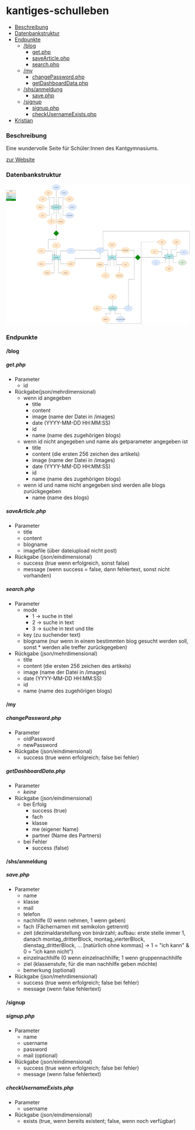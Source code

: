 # kantiges-schulleben
* [Beschreibung](#Beschreibung)
* [Datenbankstruktur](#Datenbankstruktur)
* [Endpunkte](#Endpunkte)
    * [/blog](#/blog)
        * [get.php](#get.php)
        * [saveArticle.php](#saveArticle.php)
        * [search.php](#search.php)
    * [/my](#/my)
        * [changePassword.php](#changePassword.php)
        * [getDashboardData.php](#getDashboardData.php)
    * [/shs/anmeldung](#/shs/anmeldung)
        * [save.php](#save.php)
    * [/signup](#/signup)
        * [signup.php](#signup.php)
        * [checkUsernameExists.php](#checkUsernameExists.php)
* [Kristian](#Kristian)

### Beschreibung
Eine wundervolle Seite für Schüler:Innen des Kantgymnasiums.

[zur Website](https://www.kantiges-schulleben.de)

### Datenbankstruktur

![Datenbankstruktur](DB.png "Datenbankstruktur")

### Endpunkte
#### /blog
##### get.php
* Parameter
    * id
* Rückgabe(json/mehrdimensional)
    * wenn id angegeben
        * title
        * content
        * image (name der Datei in /images)
        * date (YYYY-MM-DD HH:MM:SS)
        * id
        * name (name des zugehörigen blogs)
    * wenn id nicht angegeben und name als getparameter angegeben ist
        * title
        * content (die ersten 256 zeichen des artikels)
        * image (name der Datei in /images)
        * date (YYYY-MM-DD HH:MM:SS)
        * id
        * name (name des zugehörigen blogs)
    * wenn id und name nicht angegeben sind werden alle blogs zurückgegeben
        * name (name des blogs)

##### saveArticle.php
* Parameter
    * title
    * content
    * blogname
    * imagefile (über dateiupload nicht post)
* Rückgabe (json/eindimensional)
    * success (true wenn erfolgreich, sonst false)
    * message (wenn success = false, dann fehlertext, sonst nicht vorhanden)

##### search.php
* Parameter
    * mode
        * 1 -> suche in titel
        * 2 -> suche in text
        * 3 -> suche in text und tite
    * key (zu suchender text)
    * blogname (nur wenn in einem bestimmten blog gesucht werden soll, sonst * werden alle treffer zurückgegeben)
* Rückgabe (json/mehrdimensional)
    * title
    * content (die ersten 256 zeichen des artikels)
    * image (name der Datei in /images)
    * date (YYYY-MM-DD HH:MM:SS)
    * id
    * name (name des zugehörigen blogs)

#### /my
##### changePassword.php
* Parameter
    * oldPassword
    * newPassword
* Rückgabe (json/eindimensional)
    * success (true wenn erfolgreich; false bei fehler)
##### getDashboardData.php
* Parameter
    * *keine*
* Rückgabe (json/eindimensional)
    * bei Erfolg
        * success (true)
        * fach
        * klasse
        * me (eigener Name)
        * partner (Name des Partners)
    * bei Fehler
        * success (false)

#### /shs/anmeldung
##### save.php
* Parameter
    * name
    * klasse
    * mail
    * telefon
    * nachhilfe (0 wenn nehmen, 1 wenn geben)
    * fach (Fächernamen mit semikolon getrennt)
    * zeit (dezimaldarstellung von binärzahl; aufbau: erste stelle immer 1,     danach montag_dritterBlock, montag_vierterBlock, dienstag_dritterBlock, ...     [natürlich ohne kommas] -> 1 = "ich kann" & 0 = "ich kann nicht")
    * einzelnachhilfe (0 wenn einzelnachhilfe; 1 wenn gruppennachhilfe
    * ziel (klassenstufe, für die man nachhilfe geben möchte)
    * bemerkung (optional)
* Rückgabe (json/mehrdimensional)
    * success (true wenn erfolgreich; false bei fehler)
    * message (wenn false fehlertext)

#### /signup
##### signup.php
* Parameter
    * name
    * username
    * password
    * mail (optional)
* Rückgabe (json/eindimensional)
    * success (true wenn erfolgreich; false bei fehler)
    * message (wenn false fehlertext)
##### checkUsernameExists.php
* Parameter
    * username
* Rückgabe (json/eindimensional)
    * exists (true, wenn bereits existent; false, wenn noch verfügbar)